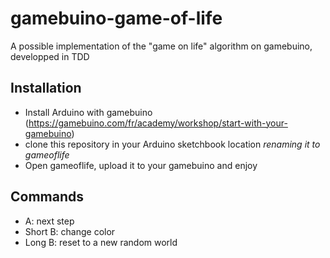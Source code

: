 # gamebuino-game-of-life
A possible implementation of the "game on life" algorithm on gamebuino, developped in TDD

## Installation
* Install Arduino with gamebuino (https://gamebuino.com/fr/academy/workshop/start-with-your-gamebuino)
* clone this repository in your Arduino sketchbook location *renaming it to gameoflife*
* Open gameoflife, upload it to your gamebuino and enjoy

## Commands
* A: next step
* Short B: change color
* Long B: reset to a new random world
